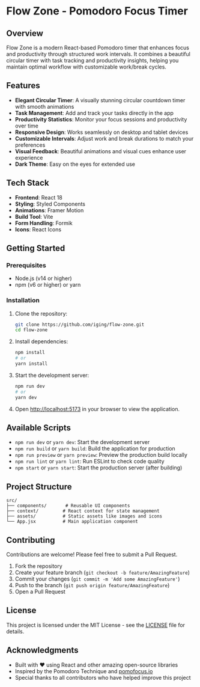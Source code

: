 # Flow Zone - Pomodoro Focus Timer

## Overview
Flow Zone is a modern React-based Pomodoro timer that enhances focus and productivity through structured work intervals. It combines a beautiful circular timer with task tracking and productivity insights, helping you maintain optimal workflow with customizable work/break cycles.

## Features

- **Elegant Circular Timer**: A visually stunning circular countdown timer with smooth animations
- **Task Management**: Add and track your tasks directly in the app
- **Productivity Statistics**: Monitor your focus sessions and productivity over time
- **Responsive Design**: Works seamlessly on desktop and tablet devices
- **Customizable Intervals**: Adjust work and break durations to match your preferences
- **Visual Feedback**: Beautiful animations and visual cues enhance user experience
- **Dark Theme**: Easy on the eyes for extended use

## Tech Stack

- **Frontend**: React 18
- **Styling**: Styled Components
- **Animations**: Framer Motion
- **Build Tool**: Vite
- **Form Handling**: Formik
- **Icons**: React Icons

## Getting Started

### Prerequisites

- Node.js (v14 or higher)
- npm (v6 or higher) or yarn

### Installation

1. Clone the repository:
   ```bash
   git clone https://github.com/iging/flow-zone.git
   cd flow-zone
   ```

2. Install dependencies:
   ```bash
   npm install
   # or
   yarn install
   ```

3. Start the development server:
   ```bash
   npm run dev
   # or
   yarn dev
   ```

4. Open [http://localhost:5173](http://localhost:5173) in your browser to view the application.

## Available Scripts

- `npm run dev` or `yarn dev`: Start the development server
- `npm run build` or `yarn build`: Build the application for production
- `npm run preview` or `yarn preview`: Preview the production build locally
- `npm run lint` or `yarn lint`: Run ESLint to check code quality
- `npm start` or `yarn start`: Start the production server (after building)

## Project Structure

```
src/
├── components/       # Reusable UI components
├── context/         # React context for state management
├── assets/          # Static assets like images and icons
└── App.jsx          # Main application component
```

## Contributing

Contributions are welcome! Please feel free to submit a Pull Request.

1. Fork the repository
2. Create your feature branch (`git checkout -b feature/AmazingFeature`)
3. Commit your changes (`git commit -m 'Add some AmazingFeature'`)
4. Push to the branch (`git push origin feature/AmazingFeature`)
5. Open a Pull Request

## License

This project is licensed under the MIT License - see the [LICENSE](LICENSE) file for details.

## Acknowledgments

- Built with ❤️ using React and other amazing open-source libraries
- Inspired by the Pomodoro Technique and [pomofocus.io](https://pomofocus.io/)
- Special thanks to all contributors who have helped improve this project
